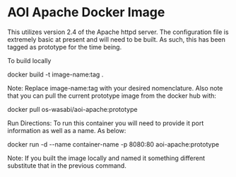 # AOI Apache Docker Image

This utilizes version 2.4 of the Apache httpd server. The configuration file is extremely basic at present and will need to be built. As such, this has been tagged as prototype for the time being.

To build locally

docker build -t image-name:tag .

Note: Replace image-name:tag with your desired nomenclature. Also note that you can pull the current prototype image from the docker hub with:

docker pull os-wasabi/aoi-apache:prototype


Run Directions:
To run this container you will need to provide it port information as well as a name. As below:

docker run -d --name container-name -p 8080:80 aoi-apache:prototype

Note: If you built the image locally and named it something different substitute that in the previous command.
